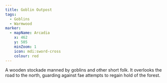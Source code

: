 ```yaml
---
title: Goblin Outpost
tags:
  - Goblins
  - Warmwood
marker:
  - mapName: Arcadia
    x: 462
    y: 505
    minZoom: 1
    icon: mdi:sword-cross
    colour: red
---
```


A wooden stockade manned by goblins and other short folk. It overlooks the road to the north, guarding against fae attempts to regain hold of the forest.
